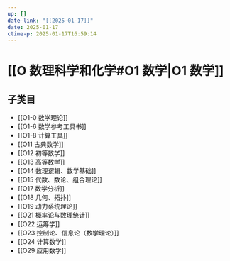 ```yaml
---
up: []
date-link: "[[2025-01-17]]"
date: 2025-01-17
ctime-p: 2025-01-17T16:59:14
---
```


# [[O 数理科学和化学#O1 数学|O1 数学]]

## 子类目

- [[O1-0 数学理论]]
- [[O1-6 数学参考工具书]]
- [[O1-8 计算工具]]
- [[O11 古典数学]]
- [[O12 初等数学]]
- [[O13 高等数学]]
- [[O14 数理逻辑、数学基础]]
- [[O15 代数、数论、组合理论]]
- [[O17 数学分析]]
- [[O18 几何、拓扑]]
- [[O19 动力系统理论]]
- [[O21 概率论与数理统计]]
- [[O22 运筹学]]
- [[O23 控制论、信息论（数学理论）]]
- [[O24 计算数学]]
- [[O29 应用数学]]
